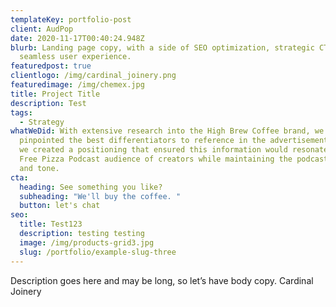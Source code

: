 ```yaml
---
templateKey: portfolio-post
client: AudPop
date: 2020-11-17T00:40:24.948Z
blurb: Landing page copy, with a side of SEO optimization, strategic CTAs, and a
  seamless user experience.
featuredpost: true
clientlogo: /img/cardinal_joinery.png
featuredimage: /img/chemex.jpg
title: Project Title
description: Test
tags:
  - Strategy
whatWeDid: With extensive research into the High Brew Coffee brand, we first
  pinpointed the best differentiators to reference in the advertisement. Then,
  we created a positioning that ensured this information would resonate with the
  Free Pizza Podcast audience of creators while maintaining the podcast’s voice
  and tone.
cta:
  heading: See something you like?
  subheading: "We'll buy the coffee. "
  button: let's chat
seo:
  title: Test123
  description: testing testing
  image: /img/products-grid3.jpg
  slug: /portfolio/example-slug-three
---
```


Description goes here and may be long, so let’s have body copy. Cardinal Joinery
